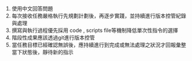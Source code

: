 1. 使用中文回答問題
2. 每次接收任務嚴格執行先規劃計劃後，再逐步實踐，並持續進行版本控管紀錄與處理
3. 撰寫與執行過程優先採用 code , scripts file等機制降低單次性指令的選擇
4. 階段性成果應該透過git進行版本控管
5. 當任務目標已經確認無誤後，應持續進行到完成或無法處理之狀況才回報彙整當下狀態後，靜待新的指示
